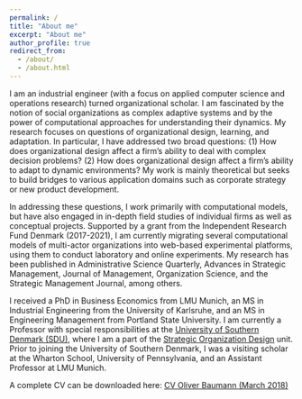 ```yaml
---
permalink: /
title: "About me"
excerpt: "About me"
author_profile: true
redirect_from:
  - /about/
  - /about.html
---
```


I am an industrial engineer (with a focus on applied computer science and operations research) turned organizational scholar. I am fascinated by the notion of social organizations as complex adaptive systems and by the power of computational approaches for understanding their dynamics. My research focuses on questions of organizational design, learning, and adaptation. In particular, I have addressed two broad questions: (1) How does organizational design affect a firm’s ability to deal with complex decision problems? (2) How does organizational design affect a firm’s ability to adapt to dynamic environments? My work is mainly theoretical but seeks to build bridges to various application domains such as corporate strategy or new product development.

In addressing these questions, I work primarily with computational models, but have also engaged in in-depth field studies of individual firms as well as conceptual projects. Supported by a grant from the Independent Research Fund Denmark (2017-2021), I am currently migrating several computational models of multi-actor organizations into web-based experimental platforms, using them to conduct laboratory and online experiments. My research has been published in Administrative Science Quarterly, Advances in Strategic Management, Journal of Management, Organization Science, and the Strategic Management Journal, among others.

I received a PhD in Business Economics from LMU Munich, an MS in Industrial Engineering from the University of Karlsruhe, and an MS in Engineering Management from Portland State University. I am currently a Professor with special responsibilities at the [University of Southern Denmark (SDU)](http://sdu.dk), where I am a part of the [Strategic Organization Design](http://www.sod-research.com) unit. Prior to joining the University of Southern Denmark, I was a visiting scholar at the Wharton School, University of Pennsylvania, and an Assistant Professor at LMU Munich.

A complete CV can be downloaded here: [CV Oliver Baumann (March 2018)](http://oliverbaumann.github.io/files/oliver_baumann_cv_mar2018.pdf)
